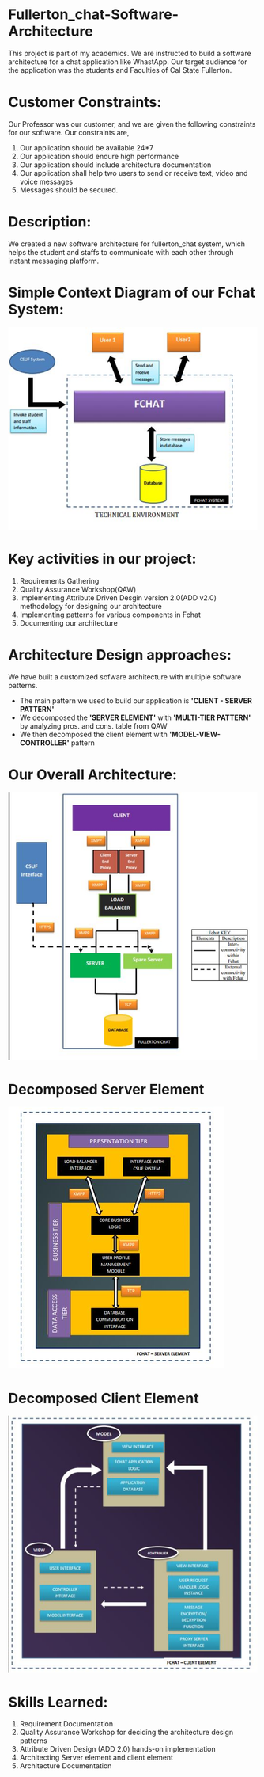 # Fullerton_chat-Software-Architecture

This project is part of my academics. We are instructed to build a software architecture for a chat application like WhastApp. Our target audience for the application was the students and Faculties of Cal State Fullerton. 

# Customer Constraints:
Our Professor was our customer, and we are given the following constraints for our software. Our constraints are,
1. Our application should be available 24*7 
2. Our application should endure high performance
3. Our application should include architecture documentation
4. Our application shall help two users to send or receive text, video and voice messages
5. Messages should be secured. 

# Description:
We created a new software architecture for fullerton_chat system, which helps the student and staffs to communicate with each other through instant messaging platform.

# Simple Context Diagram of our Fchat System:
![Context Diagram](https://raw.githubusercontent.com/deepu2010/Fullerton_chat-Software-Architecture/master/Fchat%20context%20diagram.JPG)


# Key activities in our project:
1. Requirements Gathering
2. Quality Assurance Workshop(QAW)
3. Implementing Attribute Driven Desgin version 2.0(ADD v2.0) methodology for designing our architecture
4. Implementing patterns for various components in Fchat
5. Documenting our architecture

# Architecture Design approaches:

We have built a customized sofware architecture with multiple software patterns. 

- The main pattern we used to build our application is **'CLIENT - SERVER PATTERN'**
- We decomposed the **'SERVER ELEMENT'** with **'MULTI-TIER PATTERN'** by analyzing pros. and cons. table from QAW
- We then decomposed the client element with **'MODEL-VIEW-CONTROLLER'** pattern


# Our Overall Architecture:

![Fchat](https://raw.githubusercontent.com/deepu2010/Fullerton_chat-Software-Architecture/master/Server%20Side%20Architecture%20of%20Fchat.JPG)

# Decomposed Server Element
![Server](https://raw.githubusercontent.com/deepu2010/Fullerton_chat-Software-Architecture/master/Server%20element.JPG)

# Decomposed Client Element
![Client](https://raw.githubusercontent.com/deepu2010/Fullerton_chat-Software-Architecture/master/client%20element.JPG)

# Skills Learned:

1. Requirement Documentation
2. Quality Assurance Workshop for deciding the architecture design patterns
3. Attribute Driven Design (ADD 2.0) hands-on implementation
4. Architecting Server element and client element
5. Architecture Documentation



